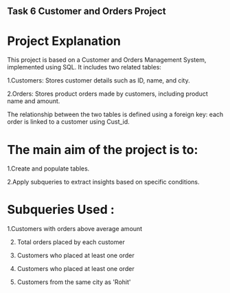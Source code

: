 ## Task 6 Customer and Orders  Project
# Project Explanation
This project is based on a Customer and Orders Management System, implemented using SQL. It includes two related tables:

1.Customers: Stores customer details such as ID, name, and city.

2.Orders: Stores product orders made by customers, including product name and amount.

The relationship between the two tables is defined using a foreign key: each order is linked to a customer using Cust_id.

# The main aim of the project is to:

1.Create and populate tables.


2.Apply subqueries to extract insights based on specific conditions.

# Subqueries Used :

1.Customers with orders above average amount

2. Total orders placed by each customer

3. Customers who placed at least one order

4. Customers who placed at least one order

5.  Customers from the same city as 'Rohit'
